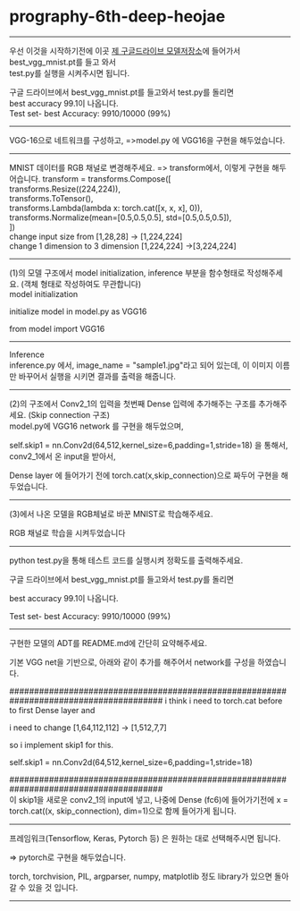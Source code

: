 # prography-6th-deep-heojae

----------------------------------------------------------------------------------------------------------

우선 이것을 시작하기전에 이곳 [제 구글드라이브 모델저장소](https://drive.google.com/open?id=16QzPEIepI5gm5lmhgOVB7goNtTwO8RNX)에 들어가서   best_vgg_mnist.pt를 들고 와서   
test.py를 실행을 시켜주시면 됩니다. 


구글 드라이브에서 best_vgg_mnist.pt를 들고와서 test.py를 돌리면   
best accuracy 99.1이 나옵니다.   
Test set- best Accuracy: 9910/10000 (99%)

----------------------------------------------------------------------------------------------------------


VGG-16으로 네트워크를 구성하고, 
=>model.py 에 VGG16을 구현을 해두었습니다.  

----------------------------------------------------------------------------------------------------------

MNIST 데이터를 RGB 채널로 변경해주세요.
=> transform에서, 이렇게 구현을 해두어습니다.
transform = transforms.Compose([  
                transforms.Resize((224,224)),  
                transforms.ToTensor(),  
                transforms.Lambda(lambda x: torch.cat([x, x, x], 0)),  
                transforms.Normalize(mean=[0.5,0.5,0.5], std=[0.5,0.5,0.5]),  
                 ])  
change input size from [1,28,28] -> [1,224,224]  
change 1 dimension to 3 dimension [1,224,224] ->[3,224,224]

----------------------------------------------------------------------------------------------------------

(1)의 모델 구조에서 model initialization, inference 부분을 함수형태로 작성해주세요. (객체 형태로 작성하여도 무관합니다)  
model initialization   

initialize model in model.py as VGG16 

from model import VGG16           

----------------------------------------------------------------------------------------------------------
Inference   
inference.py 에서, image_name = "sample1.jpg"라고 되어 있는데, 이 이미지 이름만 바꾸어서 실행을 시키면 결과를 출력을 해줍니다.   

----------------------------------------------------------------------------------------------------------

(2)의 구조에서 Conv2_1의 입력을 첫번째 Dense 입력에 추가해주는 구조를 추가해주세요. (Skip connection 구조)  
model.py에 VGG16 network 를 구현을 해두었으며,  

self.skip1 = nn.Conv2d(64,512,kernel_size=6,padding=1,stride=18) 을 통해서, conv2_1에서 온 input을 받아서,   

Dense layer 에 들어가기 전에 torch.cat(x,skip_connection)으로 짜두어 구현을 해두었습니다.   

----------------------------------------------------------------------------------------------------------

(3)에서 나온 모델을 RGB체널로 바꾼 MNIST로 학습해주세요.

RGB 채널로 학습을 시켜두었습니다

----------------------------------------------------------------------------------------------------------


python test.py을 통해 테스트 코드를 실행시켜 정확도를 출력해주세요.

구글 드라이브에서 best_vgg_mnist.pt를 들고와서 test.py를 돌리면 

best accuracy 99.1이 나옵니다. 

Test set- best Accuracy: 9910/10000 (99%)

----------------------------------------------------------------------------------------------------------


구현한 모델의 ADT를 README.md에 간단히 요약해주세요.

기본 VGG net을 기반으로, 아래와 같이 추가를 해주어서 network를 구성을 하였습니다.

#######################################################################################
i think i need to torch.cat before to first Dense layer and

i need to change [1,64,112,112] -> [1,512,7,7] 

so i implement skip1 for this.

self.skip1 = nn.Conv2d(64,512,kernel_size=6,padding=1,stride=18) 

#######################################################################################  
이 skip1을 새로운 conv2_1의 input에 넣고, 나중에 Dense (fc6)에 들어가기전에 x = torch.cat((x, skip_connection), dim=1)으로 함께 들어가게 됩니다.

----------------------------------------------------------------------------------------------------------


프레임워크(Tensorflow, Keras, Pytorch 등) 은 원하는 대로 선택해주시면 됩니다.

=> pytorch로 구현을 해두었습니다. 

torch, torchvision, PIL, argparser, numpy, matplotlib 정도 library가 있으면 돌아갈 수 있을 것 입니다. 


----------------------------------------------------------------------------------------------------------









